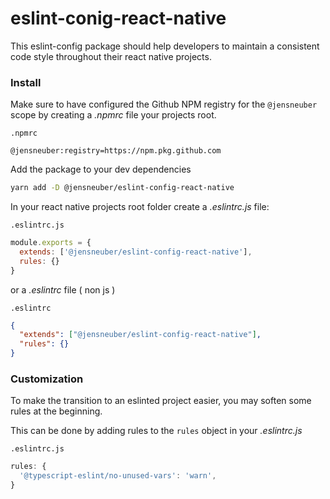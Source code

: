 # eslint-conig-react-native

This eslint-config package should help developers to maintain a consistent code style throughout their react native projects.

### Install
Make sure to have configured the Github NPM registry for the `@jensneuber` scope by creating a _.npmrc_ file your projects root.

`.npmrc`
```
@jensneuber:registry=https://npm.pkg.github.com
```

Add the package to your dev dependencies
```bash
yarn add -D @jensneuber/eslint-config-react-native
```

In your react native projects root folder
 create a _.eslintrc.js_ file:

`.eslintrc.js`
```js
module.exports = {
  extends: ['@jensneuber/eslint-config-react-native'],
  rules: {}
}
```

or a _.eslintrc_ file ( non js )

`.eslintrc`
```json
{
  "extends": ["@jensneuber/eslint-config-react-native"],
  "rules": {}
}
```

### Customization
To make the transition to an eslinted project easier, you may soften some rules at the beginning.

This can be done by adding rules to the `rules` object in your _.eslintrc.js_

`.eslintrc.js`
```js
rules: {
  '@typescript-eslint/no-unused-vars': 'warn',
}
```


